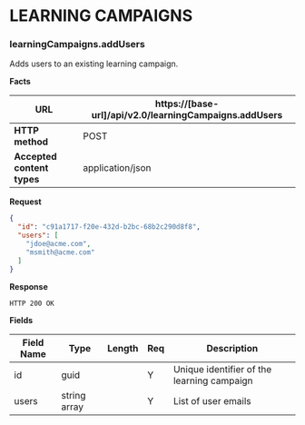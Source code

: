 ﻿**LEARNING CAMPAIGNS**
====================== 

### learningCampaigns.addUsers

Adds users to an existing learning campaign.

**Facts**

| **URL**                    | https://[base-url]/api/v2.0/learningCampaigns.addUsers         |
|----------------------------|----------------------------------------------------------------|
| **HTTP method**            | POST                                                           |
| **Accepted content types** | application/json                                               |

**Request**

```json
{
  "id": "c91a1717-f20e-432d-b2bc-68b2c290d8f8",
  "users": [
    "jdoe@acme.com",
    "msmith@acme.com"
  ]
}
```

**Response**

```text
HTTP 200 OK
```

**Fields**

| **Field Name** | **Type**    | **Length** | **Req** | **Description**                            |
|----------------|-------------|------------|---------|------------------------------------------- |
| id             | guid        |            | Y       | Unique identifier of the learning campaign |
| users          | string array|            | Y       | List of user emails                        |
